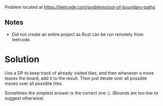 Problem located at https://leetcode.com/problems/out-of-boundary-paths

## Notes
- Did not create an entire project as Rust can be run remotely from leetcode.

# Solution
Use a DP to keep track of already visited tiles, and then whenever a move leaves the board, add it to the result.
Then just iterate over all possible moves over all possible tiles.

Sometimes the simplest answer is the correct one :). (Bounds are too low to suggest otherwise)
